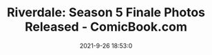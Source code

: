 ---
"title": "Riverdale: Season 5 Finale Photos Released - ComicBook.com"
"date": "2021-9-26 18:53:0"
"feed_name": "GOOGLENEWSMINING"
"feed_website": "https://news.google.com/search?q=mining%2Bincident&hl=en-US&gl=US&ceid=US:en"
"feed_rss": "https://news.google.com/rss/search?q=mining%2Bincident&hl=en-US&gl=US&ceid=US:en"
"link": "https://comicbook.com/tv-shows/news/riverdale-season-5-finale-photos-released-the-cw-spoilers/"
"file": "_posts/2021-1-1-6a8c8daa8d990fd4809138f468fab2ed8ee3c37a.md"
"accident": "1"
"drilling": "1"
"dead": "0"
"injured": "0"
"where": "unknown site"
---